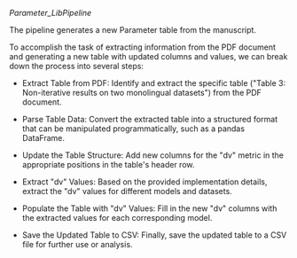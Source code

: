 *Parameter_LibPipeline*

The pipeline generates a new Parameter table from the manuscript.

To accomplish the task of extracting information from the PDF document and generating a new table with updated columns and values, we can break down the process into several steps:

* Extract Table from PDF: Identify and extract the specific table ("Table 3: Non-iterative results on two monolingual datasets") from the PDF document.

* Parse Table Data: Convert the extracted table into a structured format that can be manipulated programmatically, such as a pandas DataFrame.

* Update the Table Structure: Add new columns for the "dv" metric in the appropriate positions in the table's header row.

* Extract "dv" Values: Based on the provided implementation details, extract the "dv" values for different models and datasets.

* Populate the Table with "dv" Values: Fill in the new "dv" columns with the extracted values for each corresponding model.

* Save the Updated Table to CSV: Finally, save the updated table to a CSV file for further use or analysis.
